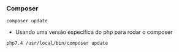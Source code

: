 ### Composer ###

```
composer update
```
- Usando uma versão específica do php para rodar o composer
```
php7.4 /usr/local/bin/composer update